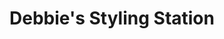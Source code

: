 ---
title: "Debbie's Styling Station"
url: /lancaster/debbies-styling-station/
shop: hairdresser
---